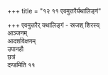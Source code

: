 +++
title = "१२ ११ एवमुत्तरैर्यथालिङ्गं"

+++
एवमुत्तरैर् यथालिङ्गं -
स्रजश् शिरस्य्  
आञ्जनम्  
आदर्शावेक्षणम्  
उपानहौ  
छत्रं  
दण्डमिति ११  
